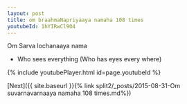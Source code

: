 ```yaml
---
layout: post
title: om braahmaNapriyaaya namaha 108 times
youtubeId: 1hYIRwCl9O4
---
```

 
 
Om Sarva lochanaaya nama 
 
 -  Who sees everything (Who has eyes every where) 
 
  
 
  
 
 
 
 
 
 


{% include youtubePlayer.html id=page.youtubeId %}
 
[Next]({{ site.baseurl }}{% link  split2/_posts/2015-08-31-Om suvarnavarnaaya namaha 108 times.md%})
 
